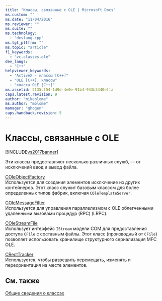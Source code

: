 ```yaml
---
title: "Классы, связанные с OLE | Microsoft Docs"
ms.custom: ""
ms.date: "11/04/2016"
ms.reviewer: ""
ms.suite: ""
ms.technology: 
  - "devlang-cpp"
ms.tgt_pltfrm: ""
ms.topic: "article"
f1_keywords: 
  - "vc.classes.ole"
dev_langs: 
  - "C++"
helpviewer_keywords: 
  - "ActiveX - классы [C++]"
  - "OLE [C++], классы"
  - "классы OLE [C++]"
ms.assetid: 2135cf54-1d9d-4e0e-91b4-943b3440effa
caps.latest.revision: 9
author: "mikeblome"
ms.author: "mblome"
manager: "ghogen"
caps.handback.revision: 5
---
```

# Классы, связанные с OLE
[!INCLUDE[vs2017banner](../assembler/inline/includes/vs2017banner.md)]

Эти классы предоставляют несколько различных служб, — от исключений ввод и вывод файла.  
  
 [COleObjectFactory](../mfc/reference/coleobjectfactory-class.md)  
 Используется для создания элементов исключение из других контейнеров.  Этот класс служит базовым классом для более определенных типов фабрик, включая `COleTemplateServer`.  
  
 [COleMessageFilter](../mfc/reference/colemessagefilter-class.md)  
 Используется для управления параллелизмом с OLE облегченными удаленными вызовами процедур \(RPC\) \(LRPC\).  
  
 [COleStreamFile](../Topic/COleStreamFile%20Class.md)  
 Использует интерфейс `IStream` модели COM для предоставления доступа `CFile` с составным файлы.  Этот класс \(производный от `CFile`\) позволяет использовать хранилище структурного сериализация MFC OLE.  
  
 [CRectTracker](../mfc/reference/crecttracker-class.md)  
 Используется, чтобы разрешить перемещать, изменять и переориентация на месте элементов.  
  
## См. также  
 [Общие сведения о классах](../mfc/class-library-overview.md)